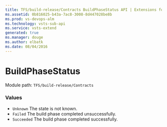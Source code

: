 ```yaml
---
title: TFS/build-release/Contracts BuildPhaseStatus API | Extensions for Visual Studio Team Services
ms.assetid: 0b816025-b43a-7ac8-3008-8d447028be8b
ms.prod: vs-devops-alm
ms.technology: vsts-sub-api
ms.service: vsts-extend
generated: true
ms.manager: douge
ms.author: elbatk
ms.date: 08/04/2016
---
```


# BuildPhaseStatus

Module path: `TFS/build-release/Contracts`

### Values

* `Unknown` The state is not known.
* `Failed` The build phase completed unsuccessfully.
* `Succeeded` The build phase completed successfully.
